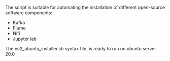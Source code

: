 The script is suitable for automating the installation of different open-source software components:
* Kafka
* Flume
* Nifi
* Jupyter lab

The ec2_ubuntu_installer.sh syntax file, is ready to run on ubuntu server 20.0

